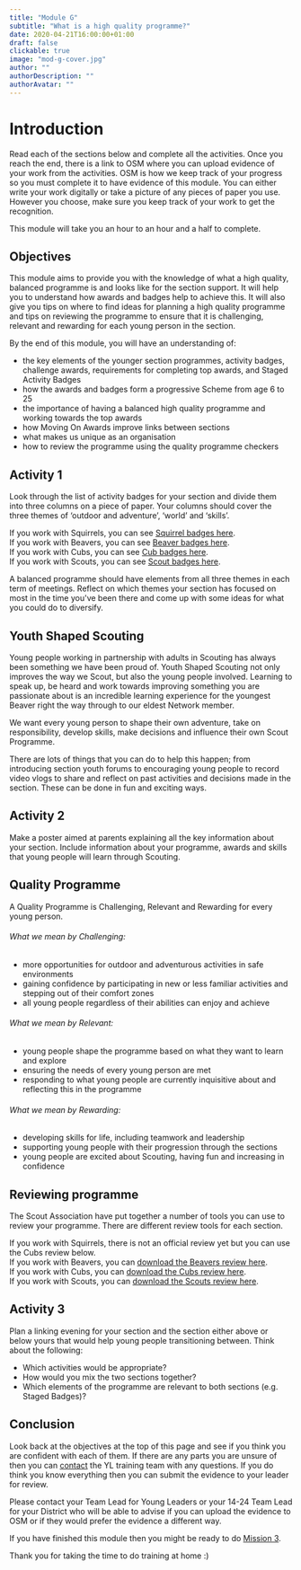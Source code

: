 ```yaml
---
title: "Module G"
subtitle: "What is a high quality programme?"
date: 2020-04-21T16:00:00+01:00
draft: false
clickable: true
image: "mod-g-cover.jpg"
author: ""
authorDescription: ""
authorAvatar: ""
---
```


# Introduction

Read each of the sections below and complete all the activities. Once you reach the end, there is a link to OSM where you can upload evidence of your work from the activities. OSM is how we keep track of your progress so you must complete it to have evidence of this module. You can either write your work digitally or take a picture of any pieces of paper you use. However you choose, make sure you keep track of your work to get the recognition.

This module will take you an hour to an hour and a half to complete.

## Objectives

This module aims to provide you with the knowledge of what a high quality, balanced programme is and looks like for the section support. It will help you to understand how awards and badges help to achieve this. It will also give you tips on where to find ideas for planning a high quality programme and tips on reviewing the programme to ensure that it is challenging, relevant and rewarding for each young person in the section.

By the end of this module, you will have an understanding of:

- the key elements of the younger section programmes, activity badges, challenge awards, requirements for completing top awards, and Staged Activity Badges
- how the awards and badges form a progressive Scheme from age 6 to 25
- the importance of having a balanced high quality programme and working towards the top awards
- how Moving On Awards improve links between sections
- what makes us unique as an organisation
- how to review the programme using the quality programme checkers

## Activity 1

Look through the list of activity badges for your section and divide them into three columns on a piece of paper. Your columns should cover the three themes of ‘outdoor and adventure’, ‘world’ and ‘skills’.

If you work with Squirrels, you can see [Squirrel badges here](https://www.scouts.org.uk/squirrels/activity-badges/).  
If you work with Beavers, you can see [Beaver badges here](https://www.scouts.org.uk/beavers/activity-badges/).  
If you work with Cubs, you can see [Cub badges here](https://www.scouts.org.uk/cubs/activity-badges/).  
If you work with Scouts, you can see [Scout badges here](https://www.scouts.org.uk/scouts/activity-badges/).

A balanced programme should have elements from all three themes in each term of meetings. Reflect on which themes your section has focused on most in the time you've been there and come up with some ideas for what you could do to diversify.

## Youth Shaped Scouting

Young people working in partnership with adults in Scouting has always been something we have been proud of. Youth Shaped Scouting not only improves the way we Scout, but also the young people involved. Learning to speak up, be heard and work towards improving something you are passionate about is an incredible learning experience for the youngest Beaver right the way through to our eldest Network member.

We want every young person to shape their own adventure, take on responsibility, develop skills, make decisions and influence their own Scout Programme.

There are lots of things that you can do to help this happen; from introducing section youth forums to encouraging young people to record video vlogs to share and reflect on past activities and decisions made in the section. These can be done in fun and exciting ways.

## Activity 2

Make a poster aimed at parents explaining all the key information about your section. Include information about your programme, awards and skills that young people will learn through Scouting.

## Quality Programme

A Quality Programme is Challenging, Relevant and Rewarding for every young person.

###### What we mean by Challenging:

- more opportunities for outdoor and adventurous activities in safe environments
- gaining confidence by participating in new or less familiar activities and stepping out of their comfort zones
- all young people regardless of their abilities can enjoy and achieve

###### What we mean by Relevant:

- young people shape the programme based on what they want to learn and explore
- ensuring the needs of every young person are met
- responding to what young people are currently inquisitive about and reflecting this in the programme

###### What we mean by Rewarding:

- developing skills for life, including teamwork and leadership
- supporting young people with their progression through the sections
- young people are excited about Scouting, having fun and increasing in confidence

## Reviewing programme

The Scout Association have put together a number of tools you can use to review your programme. There are different review tools for each section.

If you work with Squirrels, there is not an official review yet but you can use the Cubs review below.  
If you work with Beavers, you can [download the Beavers review here](/pdf/Beaver%20Quality%20Programme%20Checker.pdf).  
If you work with Cubs, you can [download the Cubs review here](/pdf/Cubs%20Quality%20Programme%20Checker.pdf).  
If you work with Scouts, you can [download the Scouts review here](/pdf/Scouts%20Quality%20Programme%20Checker.pdf).

## Activity 3

Plan a linking evening for your section and the section either above or below yours that would help young people transitioning between. Think about the following:

- Which activities would be appropriate?
- How would you mix the two sections together?
- Which elements of the programme are relevant to both sections (e.g. Staged Badges)?

## Conclusion

Look back at the objectives at the top of this page and see if you think you are confident with each of them. If there are any parts you are unsure of then you can [contact](/contact) the YL training team with any questions. If you do think you know everything then you can submit the evidence to your leader for review.

Please contact your Team Lead for Young Leaders or your 14-24 Team Lead for your District who will be able to advise if you can upload the evidence to OSM or if they would prefer the evidence a different way.

If you have finished this module then you might be ready to do [Mission 3](/mission-3).

Thank you for taking the time to do training at home :)
